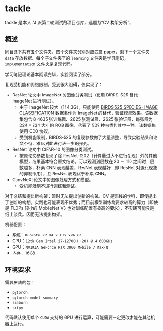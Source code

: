 # tackle
tackle 是本人 AI 派第二轮测试的项目仓库，选题为“CV 构架分析”。

## 概述
同目录下共有五个文件夹，四个文件夹分别对应四篇 paper，剩下一个文件夹 `data` 存放数据。每个子文件夹下的 `learning` 文件夹是学习笔记，`implementation` 文件夹是复现代码。

学习笔记理论基本阅读完毕，实验阅读了部分。

复现受机能和网络限制，受到很大阻碍，仅实现了：

* ResNet 论文中 ImageNet 的图像分类测试（使用 BIRDS-525 替代 ImageNet 进行测试）。
  * 由于 ImageNet 较大（144.3G），只能使用 [BIRDS 525 SPECIES- IMAGE CLASSIFICATION](https://www.kaggle.com/datasets/gpiosenka/100-bird-species) 数据集作为 ImageNet 的替代，验证模型效果。该数据集包含 $8\ 4635$ 张训练图、$2625$ 张测试图、$2625$ 张验证图，每张图为 $224 \times 224$ 大小的 RGB 图像，代表了 $525$ 种鸟类的其中一种。该数据集使用 CC0 协议。
  * 受到机能限制，BIRDS-525 的复现参数做了大量调整，导致实验结果和论文不符，难以对此进行进一步的探究。
* ResNet 论文中 CIFAR-10 的图像分类测试。
  * 按原论文参数复现了除 ResNet-1202（计算量过大不进行复现）外的其他模型，结果基本符合原文结论。可以观测到层数在 $20 \sim 110$ 之间时，层数越多，朴素 CNN 表现越差，ResNet 表现越好（即 ResNet 对退化现象的抑制作用），且 ResNet 表现优于朴素 CNN。
* ConvNeXt 论文中的图像处理方式和模型。
  * 受机能限制不进行训练和测试。

对于总结和提出新构架：暂时无法提出创新的构架。CV 是实践的学科，即使提出了创新的构想，实践也可能表现不优秀；而目前模型训练均要求较高的算力（即使是 FLOPs 较小的 MobileNet V3 也对训练配置有极高的要求），不实践可能只是纸上谈兵。因而无法提出构架。

机器配置：

* 系统：`Kubuntu 22.04.2 LTS x86_64`
* CPU：`12th Gen Intel i7-12700H (20) @ 4.600GHz`
* GPU：`NVIDIA GeForce RTX 3060 Mobile / Max-Q`
* 内存：16GB

## 环境要求
需要安装的包：

* `pytorch`
* `pytorch-model-summary`
* `seaborn`
* `scipy`

代码默认使用单个 `CUDA` 支持的 GPU 进行运算，可能需要一定更改才能在其他机器上运行。